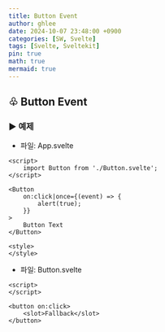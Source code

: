 ```yaml
---
title: Button Event
author: ghlee
date: 2024-10-07 23:48:00 +0900
categories: [SW, Svelte]
tags: [Svelte, Sveltekit]
pin: true
math: true
mermaid: true
---
```


## ♧ Button Event

### ▶ 예제

- 파일: App.svelte

```svelte
<script>
	import Button from './Button.svelte';
</script>

<Button
	on:click|once={(event) => {
		alert(true);
	}}
>
	Button Text
</Button>

<style>
</style>

```

- 파일: Button.svelte

```svelte
<script>
</script>

<button	on:click>
	<slot>Fallback</slot>
</button>

```

